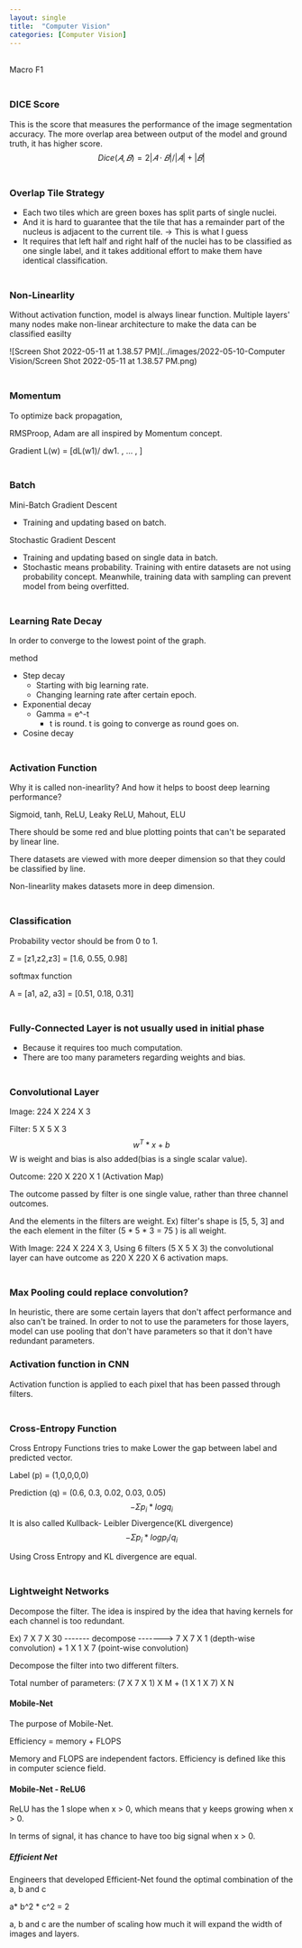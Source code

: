 ```yaml
---
layout: single
title:  "Computer Vision"
categories: [Computer Vision]
---
```


<br>Macro F1

### <br>DICE Score

This is the score that measures the performance of the image segmentation accuracy. The more overlap area between output of the model and ground truth, it has higher score.
$$
Dice(𝐴,𝐵)=2|𝐴⋅𝐵|/|𝐴|+|𝐵|
$$


### <br>Overlap Tile Strategy

- Each two tiles which are green boxes has split parts of single nuclei.
- And it is hard to guarantee that the tile that has a remainder part of the nucleus is adjacent to the current tile. -> This is what I guess
- It requires that left half and right half of the nuclei has to be classified as one single label, and it takes additional effort to make them have identical classification.

### <br>Non-Linearlity

Without activation function, model is always linear function. Multiple layers' many nodes make non-linear architecture to make the data can be classified easilty

![Screen Shot 2022-05-11 at 1.38.57 PM](../images/2022-05-10-Computer Vision/Screen Shot 2022-05-11 at 1.38.57 PM.png)



### <br>Momentum

To optimize back propagation, 

RMSProop, Adam are all inspired by Momentum concept.

Gradient L(w) = [dL(w1)/ dw1. , ... ,      ]



### <br>Batch

Mini-Batch Gradient Descent

- Training and updating based on batch.

Stochastic Gradient Descent

- Training and updating based on single data in batch.	
- Stochastic means probability. Training with entire datasets are not using probability concept. Meanwhile, training data with sampling can prevent model from being overfitted.



### <br>Learning Rate Decay

In order to converge to the lowest point of the graph.

method

 - Step decay
   - Starting with big learning rate. 
   - Changing learning rate after certain epoch.
 - Exponential decay
   - Gamma = e^-t 
     - t is round. t is going to converge as round goes on.
 - Cosine decay



### <br>Activation Function

Why it is called non-inearlity? And how it helps to boost deep learning performance?

Sigmoid, tanh, ReLU, Leaky ReLU, Mahout, ELU

There should be some red and blue plotting points that can't be separated by linear line. 

There datasets are viewed with more deeper dimension so that they could be classified by line.

Non-linearlity makes datasets more in deep dimension.



### <br>Classification

Probability vector should be from 0 to 1.

Z = [z1,z2,z3] = [1.6, 0.55, 0.98]

softmax function

A = [a1, a2, a3] = [0.51, 0.18, 0.31]



### <br>Fully-Connected Layer is not usually used in initial phase

- Because it requires too much computation.
- There are too many parameters regarding weights and bias.



### <br>Convolutional Layer

Image: 224 X 224 X 3

Filter: 5 X 5 X 3
$$
w^T *x + b
$$
W is weight and bias is also added(bias is a single scalar value).

Outcome: 220 X 220 X 1 (Activation Map) 

The outcome passed by filter is one single value, rather than three channel outcomes. 

And the elements in the filters are weight. Ex) filter's shape is [5, 5, 3] and the each element in the filter (5 * 5 * 3 = 75 ) is all weight.

With Image: 224 X 224 X 3, Using 6 filters (5 X 5 X 3) the convolutional layer can have outcome as 220 X 220 X 6 activation maps.



### <br>Max Pooling could replace convolution?

In heuristic, there are some certain layers that don't affect performance and also can't be trained. In order to not to use the parameters for those layers, model can use pooling that don't have parameters so that it don't have redundant parameters.



### Activation function in CNN

Activation function is applied to each pixel that has been passed through filters.



### <br>Cross-Entropy Function

Cross Entropy Functions tries to make Lower the gap between label and predicted vector.

Label (p) = (1,0,0,0,0)

Prediction (q) = (0.6, 0.3, 0.02, 0.03, 0.05)
$$
-Σp_i*logq_i
$$
It is also called Kullback- Leibler Divergence(KL divergence)
$$
-Σp_i*logp_i/q_i
$$


Using Cross Entropy and KL divergence are equal.



### <br>Lightweight Networks

Decompose the filter. The idea is inspired by the idea that having kernels for each channel is too redundant.

Ex) 7 X 7 X 30 ------- decompose -------> 7 X 7 X 1 (depth-wise convolution) + 1 X 1 X 7 (point-wise convolution)

Decompose the filter into two different filters.

Total number of parameters: (7 X 7 X 1) X M + (1 X 1 X 7) X N



#### Mobile-Net

The purpose of Mobile-Net.

Efficiency = memory + FLOPS

Memory and FLOPS are independent factors. Efficiency is defined like this in computer science field.



#### Mobile-Net - ReLU6

ReLU has the 1 slope when x > 0, which means that y keeps growing when x > 0.

In terms of signal, it has chance to have too big signal when x > 0.



##### Efficient Net

Engineers that developed Efficient-Net found the optimal combination of the a, b and c

a* b^2 * c^2 = 2 

a, b and c are the number of scaling how much it will expand the width of images and layers.
